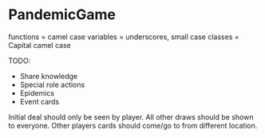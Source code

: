 # PandemicGame

functions = camel case
variables = underscores, small case
classes = Capital camel case

TODO:
* Share knowledge
* Special role actions
* Epidemics
* Event cards

Initial deal should only be seen by player. All other draws should be shown to everyone. Other players cards should come/go to from different location.